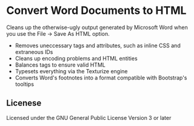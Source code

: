 Convert Word Documents to HTML
==============================

Cleans up the otherwise-ugly output generated by Microsoft Word when you use the File -> Save As HTML option.

* Removes uneccessary tags and attributes, such as inline CSS and extraneous IDs
* Cleans up encoding problems and HTML entities
* Balances tags to ensure valid HTML
* Typesets everything via the Texturize engine
* Converts Word's footnotes into a format compatible with Bootstrap's tooltips

Licenese
--------

Licensed under the GNU General Public License Version 3 or later